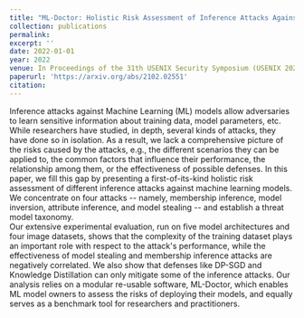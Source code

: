 ```yaml
---
title: "ML-Doctor: Holistic Risk Assessment of Inference Attacks Against Machine Learning Models"
collection: publications
permalink: 
excerpt: ''
date: 2022-01-01
year: 2022
venue: In Proceedings of the 31th USENIX Security Symposium (USENIX 2022)
paperurl: 'https://arxiv.org/abs/2102.02551'
citation: 
---
```

Inference attacks against Machine Learning (ML) models allow adversaries to learn sensitive information about training data, model parameters, etc. While researchers have studied, in depth, several kinds of attacks, they have done so in isolation. As a result, we lack a comprehensive picture of the risks caused by the attacks, e.g., the different scenarios they can be applied to, the common factors that influence their performance, the relationship among them, or the effectiveness of possible defenses. In this paper, we fill this gap by presenting a first-of-its-kind holistic risk assessment of different inference attacks against machine learning models. We concentrate on four attacks -- namely, membership inference, model inversion, attribute inference, and model stealing -- and establish a threat model taxonomy.
<br>
Our extensive experimental evaluation, run on five model architectures and four image datasets, shows that the complexity of the training dataset plays an important role with respect to the attack's performance, while the effectiveness of model stealing and membership inference attacks are negatively correlated. We also show that defenses like DP-SGD and Knowledge Distillation can only mitigate some of the inference attacks. Our analysis relies on a modular re-usable software, ML-Doctor, which enables ML model owners to assess the risks of deploying their models, and equally serves as a benchmark tool for researchers and practitioners.

